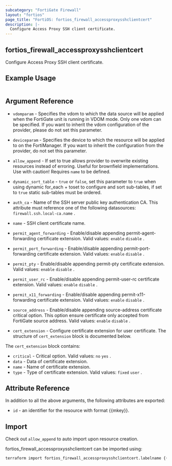 ```yaml
---
subcategory: "FortiGate Firewall"
layout: "fortios"
page_title: "FortiOS: fortios_firewall_accessproxysshclientcert"
description: |-
  Configure Access Proxy SSH client certificate.
---
```


## fortios_firewall_accessproxysshclientcert
Configure Access Proxy SSH client certificate.

## Example Usage

```hcl

```

## Argument Reference
* `vdomparam` - Specifies the vdom to which the data source will be applied when the FortiGate unit is running in VDOM mode. Only one vdom can be specified. If you want to inherit the vdom configuration of the provider, please do not set this parameter.
* `deviceparam` - Specifies the device to which the resource will be applied to on the FortiManager. If you want to inherit the configuration from the provider, do not set this parameter.
* `allow_append` - If set to true allows provider to overwrite existing resources instead of erroring. Useful for brownfield implementations. Use with caution! Requires `name` to be defined.
* `dynamic_sort_table` - `true` or `false`, set this parameter to `true` when using dynamic for_each + toset to configure and sort sub-tables, if set to `true` static sub-tables must be ordered.

* `auth_ca` - Name of the SSH server public key authentication CA. This attribute must reference one of the following datasources: `firewall.ssh.local-ca.name` .
* `name` - SSH client certificate name.
* `permit_agent_forwarding` - Enable/disable appending permit-agent-forwarding certificate extension. Valid values: `enable` `disable` .
* `permit_port_forwarding` - Enable/disable appending permit-port-forwarding certificate extension. Valid values: `enable` `disable` .
* `permit_pty` - Enable/disable appending permit-pty certificate extension. Valid values: `enable` `disable` .
* `permit_user_rc` - Enable/disable appending permit-user-rc certificate extension. Valid values: `enable` `disable` .
* `permit_x11_forwarding` - Enable/disable appending permit-x11-forwarding certificate extension. Valid values: `enable` `disable` .
* `source_address` - Enable/disable appending source-address certificate critical option. This option ensure certificate only accepted from FortiGate source address. Valid values: `enable` `disable` .
* `cert_extension` - Configure certificate extension for user certificate. The structure of `cert_extension` block is documented below.

The `cert_extension` block contains:

* `critical` - Critical option. Valid values: `no` `yes` .
* `data` - Data of certificate extension.
* `name` - Name of certificate extension.
* `type` - Type of certificate extension. Valid values: `fixed` `user` .

## Attribute Reference

In addition to all the above arguments, the following attributes are exported:
* `id` - an identifier for the resource with format {{mkey}}.

## Import

Check out `allow_append` to auto import upon resource creation.

fortios_firewall_accessproxysshclientcert can be imported using:
```sh
terraform import fortios_firewall_accessproxysshclientcert.labelname {{mkey}}
```
